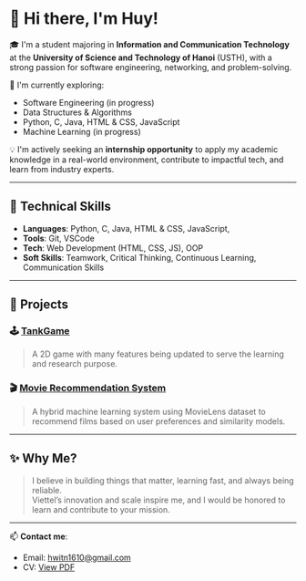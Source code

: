 # 👋 Hi there, I'm Huy!

🎓 I'm a student majoring in **Information and Communication Technology** at the **University of Science and Technology of Hanoi** (USTH), with a strong passion for software engineering, networking, and problem-solving.

🌱 I'm currently exploring:
- Software Engineering (in progress)
- Data Structures & Algorithms
- Python, C, Java, HTML & CSS, JavaScript
- Machine Learning (in progress)

💡 I'm actively seeking an **internship opportunity** to apply my academic knowledge in a real-world environment, contribute to impactful tech, and learn from industry experts.

---

## 🚀 Technical Skills

- **Languages**: Python, C, Java, HTML & CSS, JavaScript, 
- **Tools**: Git, VSCode
- **Tech**: Web Development (HTML, CSS, JS), OOP
- **Soft Skills**: Teamwork, Critical Thinking, Continuous Learning, Communication Skills

---

## 📂 Projects

### 🕹 [TankGame](https://github.com/TrinhNhatHuy/TankGame.git)
> A 2D game with many features being updated to serve the learning and research purpose.

### 🎬 [Movie Recommendation System](https://github.com/TrinhNhatHuy/MachineLearning1.git)
> A hybrid machine learning system using MovieLens dataset to recommend films based on user preferences and similarity models.

---

## ✨ Why Me?

> I believe in building things that matter, learning fast, and always being reliable.  
> Viettel’s innovation and scale inspire me, and I would be honored to learn and contribute to your mission.

---

📫 **Contact me**:  
- Email: [hwitn1610@gmail.com](mailto:hwitn1610@gmail.com)  
- CV: [View PDF]([https://link-to-your-resume.pdf](https://github.com/TrinhNhatHuy/TrinhNhatHuy/blob/main/CV_TrinhNhatHuy.pdf))



<!--
**TrinhNhatHuy/TrinhNhatHuy** is a ✨ _special_ ✨ repository because its `README.md` (this file) appears on your GitHub profile.

Here are some ideas to get you started:

- 🔭 I’m currently working on ...
- 🌱 I’m currently learning ...
- 👯 I’m looking to collaborate on ...
- 🤔 I’m looking for help with ...
- 💬 Ask me about ...
- 📫 How to reach me: ...
- 😄 Pronouns: ...
- ⚡ Fun fact: ...
-->
